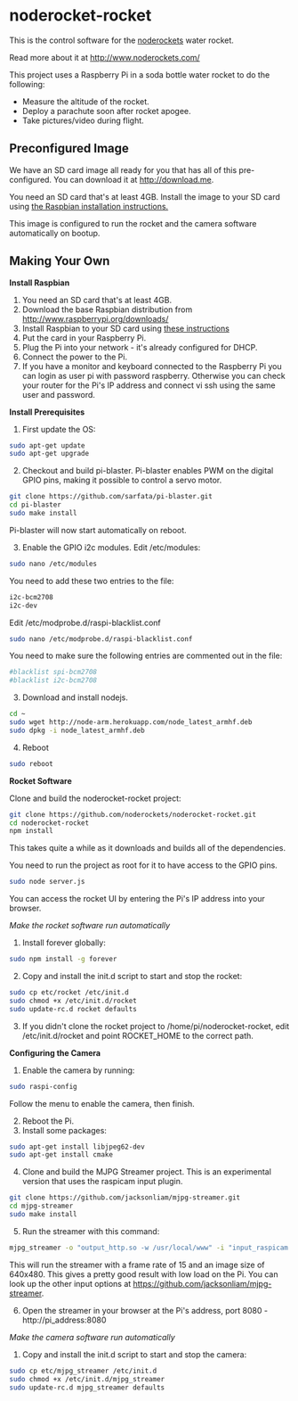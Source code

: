 noderocket-rocket
=================

This is the control software for the [noderockets](http://www.noderockets.com/) water rocket.

Read more about it at http://www.noderockets.com/

This project uses a Raspberry Pi in a soda bottle water rocket to do the following:
- Measure the altitude of the rocket.
- Deploy a parachute soon after rocket apogee.
- Take pictures/video during flight.

Preconfigured Image
-------------------
We have an SD card image all ready for you that has all of this pre-configured.  You can download it at http://download.me.

You need an SD card that's at least 4GB.  Install the image to your SD card using [the Raspbian installation instructions.](http://www.raspberrypi.org/documentation/installation/installing-images/README.md)

This image is configured to run the rocket and the camera software automatically on bootup.

Making Your Own
---------------

__Install Raspbian__

1. You need an SD card that's at least 4GB.
2. Download the base Raspbian distribution from http://www.raspberrypi.org/downloads/
3. Install Raspbian to your SD card using [these instructions](http://www.raspberrypi.org/documentation/installation/installing-images/README.md)
4. Put the card in your Raspberry Pi.
5. Plug the Pi into your network - it's already configured for DHCP.
6. Connect the power to the Pi.
7. If you have a monitor and keyboard connected to the Raspberry Pi you can login as user pi with password raspberry.  Otherwise you can check your router for the Pi's IP address and connect vi ssh using the same user and password.

__Install Prerequisites__

1. First update the OS:

  ```bash
sudo apt-get update
sudo apt-get upgrade
  ```
  
2. Checkout and build pi-blaster.  Pi-blaster enables PWM on the digital GPIO pins, making it possible to control a servo motor.

  ```bash
git clone https://github.com/sarfata/pi-blaster.git
cd pi-blaster
sudo make install
  ```
  
  Pi-blaster will now start automatically on reboot.
  
3. Enable the GPIO i2c modules.  Edit /etc/modules:

  ```bash
sudo nano /etc/modules
  ```

  You need to add these two entries to the file:
  
  ```bash
i2c-bcm2708
i2c-dev
  ```

  Edit /etc/modprobe.d/raspi-blacklist.conf
  ```bash
sudo nano /etc/modprobe.d/raspi-blacklist.conf
  ```

  You need to make sure the following entries are commented out in the file:
  ```bash
#blacklist spi-bcm2708
#blacklist i2c-bcm2708
  ```

3. Download and install nodejs.

  ```bash
cd ~
sudo wget http://node-arm.herokuapp.com/node_latest_armhf.deb
sudo dpkg -i node_latest_armhf.deb
  ```

4. Reboot

  ```bash
sudo reboot
  ```

__Rocket Software__

Clone and build the noderocket-rocket project:

```bash
git clone https://github.com/noderockets/noderocket-rocket.git
cd noderocket-rocket
npm install
```

This takes quite a while as it downloads and builds all of the dependencies.

You need to run the project as root for it to have access to the GPIO pins.

```bash
sudo node server.js
```

You can access the rocket UI by entering the Pi's IP address into your browser.

_Make the rocket software run automatically_

1. Install forever globally:

  ```bash
sudo npm install -g forever
  ```

2. Copy and install the init.d script to start and stop the rocket:

  ```bash
sudo cp etc/rocket /etc/init.d
sudo chmod +x /etc/init.d/rocket
sudo update-rc.d rocket defaults
  ```

3. If you didn't clone the rocket project to /home/pi/noderocket-rocket, edit /etc/init.d/rocket and point ROCKET_HOME to the correct path.

__Configuring the Camera__

1. Enable the camera by running:

  ```bash
sudo raspi-config
  ```
  
  Follow the menu to enable the camera, then finish.
  
2. Reboot the Pi.
3. Install some packages:

  ```bash
sudo apt-get install libjpeg62-dev
sudo apt-get install cmake
  ```
  
4. Clone and build the MJPG Streamer project.  This is an experimental version that uses the raspicam input plugin.

  ```bash
git clone https://github.com/jacksonliam/mjpg-streamer.git
cd mjpg-streamer
sudo make install
  ```

5. Run the streamer with this command:

  ```bash
mjpg_streamer -o "output_http.so -w /usr/local/www" -i "input_raspicam.so -fps 15 -q 50 -x 640 -y 480"
  ```
  
  This will run the streamer with a frame rate of 15 and an image size of 640x480.  This gives a pretty good result with low load on the Pi.  You can look up the other input options at https://github.com/jacksonliam/mjpg-streamer.
  
6. Open the streamer in your browser at the Pi's address, port 8080 - http://pi_address:8080

_Make the camera software run automatically_

1. Copy and install the init.d script to start and stop the camera:

  ```bash
sudo cp etc/mjpg_streamer /etc/init.d
sudo chmod +x /etc/init.d/mjpg_streamer
sudo update-rc.d mjpg_streamer defaults
  ```
  
